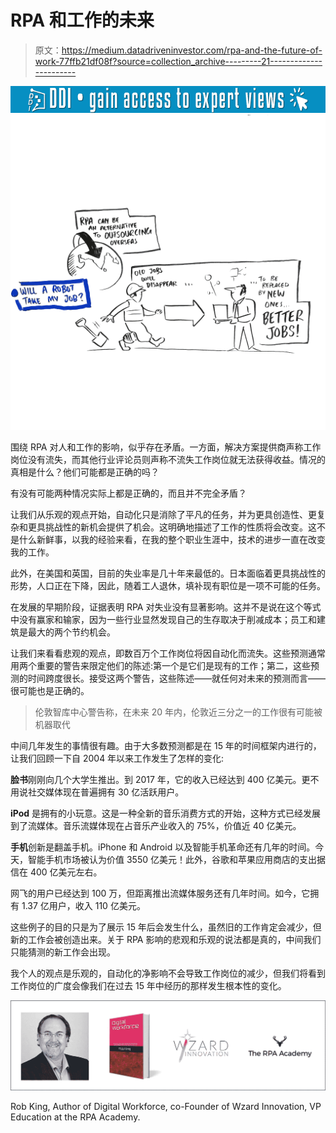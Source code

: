 # RPA 和工作的未来

> 原文：<https://medium.datadriveninvestor.com/rpa-and-the-future-of-work-77ffb21df08f?source=collection_archive---------21----------------------->

[![](img/62acbce6fcc1e8d6f3b66b23a40dcb9a.png)](http://www.track.datadriveninvestor.com/1B9E)![](img/d0277a71568df07e788ca950dc3648c3.png)

围绕 RPA 对人和工作的影响，似乎存在矛盾。一方面，解决方案提供商声称工作岗位没有流失，而其他行业评论员则声称不流失工作岗位就无法获得收益。情况的真相是什么？他们可能都是正确的吗？

有没有可能两种情况实际上都是正确的，而且并不完全矛盾？

让我们从乐观的观点开始，自动化只是消除了平凡的任务，并为更具创造性、更复杂和更具挑战性的新机会提供了机会。这明确地描述了工作的性质将会改变。这不是什么新鲜事，以我的经验来看，在我的整个职业生涯中，技术的进步一直在改变我的工作。

此外，在美国和英国，目前的失业率是几十年来最低的。日本面临着更具挑战性的形势，人口正在下降，因此，随着工人退休，填补现有职位是一项不可能的任务。

在发展的早期阶段，证据表明 RPA 对失业没有显著影响。这并不是说在这个等式中没有赢家和输家，因为一些行业显然发现自己的生存取决于削减成本；员工和建筑是最大的两个节约机会。

让我们来看看悲观的观点，即数百万个工作岗位将因自动化而流失。这些预测通常用两个重要的警告来限定他们的陈述:第一个是它们是现有的工作；第二，这些预测的时间跨度很长。接受这两个警告，这些陈述——就任何对未来的预测而言——很可能也是正确的。

> 伦敦智库中心警告称，在未来 20 年内，伦敦近三分之一的工作很有可能被机器取代

中间几年发生的事情很有趣。由于大多数预测都是在 15 年的时间框架内进行的，让我们回顾一下自 2004 年以来工作发生了怎样的变化:

**脸书**刚刚向几个大学生推出。到 2017 年，它的收入已经达到 400 亿美元。更不用说社交媒体现在普遍拥有 30 亿活跃用户。

**iPod** 是拥有的小玩意。这是一种全新的音乐消费方式的开始，这种方式已经发展到了流媒体。音乐流媒体现在占音乐产业收入的 75%，价值近 40 亿美元。

**手机**创新是翻盖手机。iPhone 和 Android 以及智能手机革命还有几年的时间。今天，智能手机市场被认为价值 3550 亿美元！此外，谷歌和苹果应用商店的支出据信在 400 亿美元左右。

网飞的用户已经达到 100 万，但距离推出流媒体服务还有几年时间。如今，它拥有 1.37 亿用户，收入 110 亿美元。

这些例子的目的只是为了展示 15 年后会发生什么，虽然旧的工作肯定会减少，但新的工作会被创造出来。关于 RPA 影响的悲观和乐观的说法都是真的，中间我们只能猜测的新工作会出现。

我个人的观点是乐观的，自动化的净影响不会导致工作岗位的减少，但我们将看到工作岗位的广度会像我们在过去 15 年中经历的那样发生根本性的变化。

![](img/ccd72a6abc525ec93a4b4f93b1b45c26.png)

Rob King, Author of Digital Workforce, co-Founder of Wzard Innovation, VP Education at the RPA Academy.